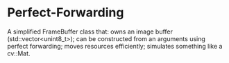 # Perfect-Forwarding
A simplified FrameBuffer class that: owns an image buffer (std::vector&lt;unint8_t>); can be constructed from an arguments using perfect forwarding; moves resources efficiently; simulates something like a cv::Mat.
